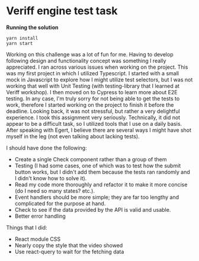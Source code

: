 # Veriff engine test task
**Running the solution**
```
yarn install
yarn start
```
Working on this challenge was a lot of fun for me. Having to develop following design and functionality concept was something I really appreciated.
I ran across various issues when working on the project. This was my first project in which I utilized Typescript. I started with a small mock in Javascript to explore how I might utilize test selectors, but I was not working that well with Unit Testing (with testing-library that I learned at Veriff workshop). I then moved on to Cypress to learn more about E2E testing. In any case, I'm truly sorry for not being able to get the tests to work, therefore I started working on the project to finish it before the deadline.
Looking back, it was not stressful, but rather a very delightful experience.
I took this assignment very seriously.
Technically, it did not appear to be a difficult task, so I utilized tools that I use on a daily basis.
After speaking with Egert, I believe there are several ways I might have shot myself in the leg (not even talking about lacking tests).

I should have done the following:
* Create a single Check component rather than a group of them
* Testing (I had some cases, one of which was to test how the submit button works, but I didn't add them because the tests ran randomly and I didn't know how to solve it).
* Read my code more thoroughly and refactor it to make it more concise (do I need so many states? etc.).
* Event handlers should be more simple; they are far too lengthy and complicated for the purpose at hand.
* Check to see if the data provided by the API is valid and usable.
* Better error handling

Things that I did:
* React module CSS
* Nearly copy the style that the video showed
* Use react-query to wait for the fetching data



